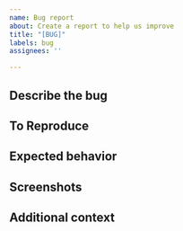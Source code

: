 ```yaml
---
name: Bug report
about: Create a report to help us improve
title: "[BUG]"
labels: bug
assignees: ''

---
```


## Describe the bug
<!-- A clear and concise description of what the bug is. -->


## To Reproduce
<!-- Steps to reproduce the behavior. -->


## Expected behavior
<!-- A clear and concise description of what you expected to happen. -->


## Screenshots
<!-- If applicable, add screenshots to help explain your problem. -->


## Additional context
<!-- Add any other context about the problem here. -->


